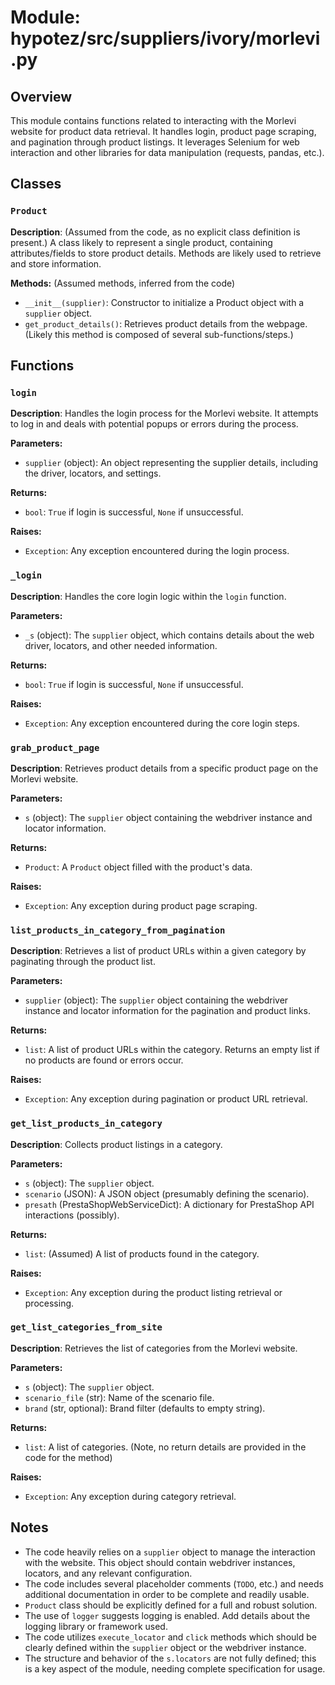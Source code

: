 # Module: hypotez/src/suppliers/ivory/__morlevi__.py

## Overview

This module contains functions related to interacting with the Morlevi website for product data retrieval.  It handles login, product page scraping, and pagination through product listings.  It leverages Selenium for web interaction and other libraries for data manipulation (requests, pandas, etc.).


## Classes

### `Product`

**Description**: (Assumed from the code, as no explicit class definition is present.)  A class likely to represent a single product, containing attributes/fields to store product details.  Methods are likely used to retrieve and store information.

**Methods:** (Assumed methods, inferred from the code)

* `__init__(supplier)`: Constructor to initialize a Product object with a `supplier` object.
* `get_product_details()`: Retrieves product details from the webpage. (Likely this method is composed of several sub-functions/steps.)


## Functions

### `login`

**Description**: Handles the login process for the Morlevi website.  It attempts to log in and deals with potential popups or errors during the process.

**Parameters:**
- `supplier` (object): An object representing the supplier details, including the driver, locators, and settings.


**Returns:**
- `bool`: `True` if login is successful, `None` if unsuccessful.


**Raises:**
- `Exception`: Any exception encountered during the login process.


### `_login`

**Description**:  Handles the core login logic within the `login` function.

**Parameters:**
- `_s` (object): The `supplier` object, which contains details about the web driver, locators, and other needed information.

**Returns:**
- `bool`: `True` if login is successful, `None` if unsuccessful.

**Raises:**
- `Exception`: Any exception encountered during the core login steps.

### `grab_product_page`

**Description**: Retrieves product details from a specific product page on the Morlevi website.

**Parameters:**
- `s` (object):  The `supplier` object containing the webdriver instance and locator information.


**Returns:**
- `Product`: A `Product` object filled with the product's data.


**Raises:**
- `Exception`: Any exception during product page scraping.


### `list_products_in_category_from_pagination`

**Description**: Retrieves a list of product URLs within a given category by paginating through the product list.

**Parameters:**
- `supplier` (object): The `supplier` object containing the webdriver instance and locator information for the pagination and product links.

**Returns:**
- `list`: A list of product URLs within the category.  Returns an empty list if no products are found or errors occur.


**Raises:**
- `Exception`: Any exception during pagination or product URL retrieval.


### `get_list_products_in_category`

**Description**:  Collects product listings in a category.

**Parameters:**
- `s` (object): The `supplier` object.
- `scenario` (JSON): A JSON object (presumably defining the scenario).
- `presath` (PrestaShopWebServiceDict):  A dictionary for PrestaShop API interactions (possibly).

**Returns:**
- `list`: (Assumed) A list of products found in the category.


**Raises:**
- `Exception`: Any exception during the product listing retrieval or processing.


### `get_list_categories_from_site`

**Description**: Retrieves the list of categories from the Morlevi website.


**Parameters:**
- `s` (object): The `supplier` object.
- `scenario_file` (str): Name of the scenario file.
- `brand` (str, optional): Brand filter (defaults to empty string).

**Returns:**
- `list`: A list of categories. (Note, no return details are provided in the code for the method)


**Raises:**
- `Exception`: Any exception during category retrieval.

## Notes

- The code heavily relies on a `supplier` object to manage the interaction with the website. This object should contain webdriver instances, locators, and any relevant configuration.
- The code includes several placeholder comments (`TODO`, etc.) and needs additional documentation in order to be complete and readily usable.
- `Product` class should be explicitly defined for a full and robust solution.
- The use of `logger` suggests logging is enabled.  Add details about the logging library or framework used.
- The code utilizes `execute_locator` and `click` methods which should be clearly defined within the `supplier` object or the webdriver instance.
- The structure and behavior of the `s.locators` are not fully defined; this is a key aspect of the module, needing complete specification for usage.